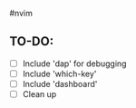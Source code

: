 #nvim


## TO-DO:

* [ ] Include 'dap' for debugging
* [ ] Include 'which-key'
* [ ] Include 'dashboard'
* [ ] Clean up
